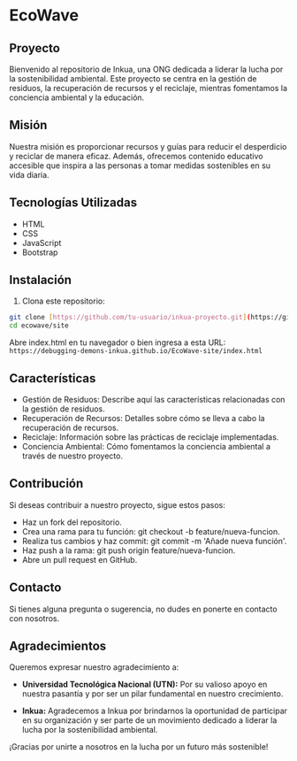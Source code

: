 # EcoWave

## Proyecto

Bienvenido al repositorio de Inkua, una ONG dedicada a liderar la lucha por la sostenibilidad ambiental. Este proyecto se centra en la gestión de residuos, la recuperación de recursos y el reciclaje, mientras fomentamos la conciencia ambiental y la educación.

## Misión

Nuestra misión es proporcionar recursos y guías para reducir el desperdicio y reciclar de manera eficaz. Además, ofrecemos contenido educativo accesible que inspira a las personas a tomar medidas sostenibles en su vida diaria.

## Tecnologías Utilizadas

- HTML
- CSS
- JavaScript
- Bootstrap

## Instalación

1. Clona este repositorio:

```bash
git clone [https://github.com/tu-usuario/inkua-proyecto.git](https://github.com/Debugging-Demons-INKUA/EcoWave-site.git)
cd ecowave/site
```
Abre index.html en tu navegador o bien ingresa a esta URL: 
```https://debugging-demons-inkua.github.io/EcoWave-site/index.html```

## Características
- Gestión de Residuos: Describe aquí las características relacionadas con la gestión de residuos.
- Recuperación de Recursos: Detalles sobre cómo se lleva a cabo la recuperación de recursos.
- Reciclaje: Información sobre las prácticas de reciclaje implementadas.
- Conciencia Ambiental: Cómo fomentamos la conciencia ambiental a través de nuestro proyecto.

## Contribución
Si deseas contribuir a nuestro proyecto, sigue estos pasos:

- Haz un fork del repositorio.
- Crea una rama para tu función: git checkout -b feature/nueva-funcion.
- Realiza tus cambios y haz commit: git commit -m 'Añade nueva función'.
- Haz push a la rama: git push origin feature/nueva-funcion.
- Abre un pull request en GitHub.

## Contacto
Si tienes alguna pregunta o sugerencia, no dudes en ponerte en contacto con nosotros.

## Agradecimientos
Queremos expresar nuestro agradecimiento a:

- **Universidad Tecnológica Nacional (UTN):** Por su valioso apoyo en nuestra pasantía y por ser un pilar fundamental en nuestro crecimiento.

- **Inkua:** Agradecemos a Inkua por brindarnos la oportunidad de participar en su organización y ser parte de un movimiento dedicado a liderar la lucha por la sostenibilidad ambiental.

¡Gracias por unirte a nosotros en la lucha por un futuro más sostenible!
